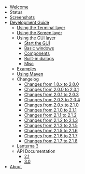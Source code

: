   * [Welcome](Welcome.md)
  * Status
  * [Screenshots](Screenshots.md)
  * [Development Guide](DevelopmentGuide.md)
    * [Using the Terminal layer](UsingTerminal.md)
    * [Using the Screen layer](UsingScreen.md)
    * [Using the GUI layer](UsingGUI.md)
      * [Start the GUI](GUIGuideStartTheGUI.md)
      * [Basic windows](GUIGuideWindows.md)
      * [Components](GUIGuideComponents.md)
      * [Built-in dialogs](GUIGuideDialogs.md)
      * [Misc](GUIGuideMisc.md)
    * [Examples](DevelopmentExamples.md)
    * [Using Maven](Maven.md)
    * Changelog
      * [Changes from 1.0.x to 2.0.0](ChangesFrom1to2.md)
      * [Changes from 2.0.0 to 2.0.1](ChangesFrom200to201.md)
      * [Changes from 2.0.1 to 2.0.3](ChangesFrom201to203.md)
      * [Changes from 2.0.3 to 2.0.4](ChangesFrom203to204.md)
      * [Changes from 2.0.x to 2.1.0](ChangesFrom20Xto210.md)
      * [Changes from 2.1.0 to 2.1.1](ChangesFrom210to211.md)
      * [Changes from 2.1.1 to 2.1.2](ChangesFrom211to212.md)
      * [Changes from 2.1.2 to 2.1.3](ChangesFrom212to213.md)
      * [Changes from 2.1.3 to 2.1.5](ChangesFrom213to215.md)
      * [Changes from 2.1.5 to 2.1.6](ChangesFrom215to216.md)
      * [Changes from 2.1.6 to 2.1.7](ChangesFrom216to217.md)
      * [Changes from 2.1.7 to 2.1.8](ChangesFrom217to218.md)
    * [Lanterna 3](ChangesFrom2to3.md)
    * API Documentation
      * [2.1](http://wiki.lanterna.googlecode.com/git/apidocs/2.1/index.html)
      * [3.0](http://wiki.lanterna.googlecode.com/git/apidocs/3.0/index.html)
  * [About](About.md)